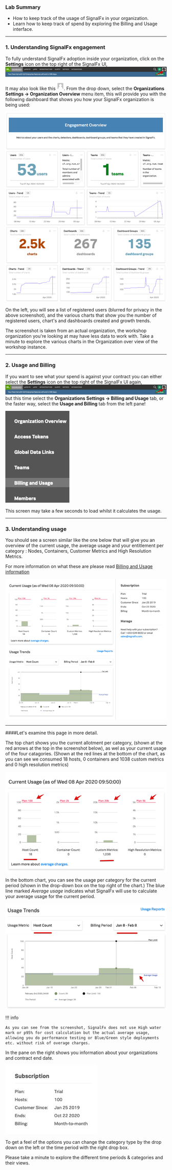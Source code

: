 ### Lab Summary

*  How to keep track of the usage of SignalFx in your organization.
*  Learn how to keep track of spend by exploring the Billing and Usage interface.

---

### 1. Understanding SignalFx engagement

To fully understand SignalFx adoption inside your organization, click on the **Settings** icon on the top right of the SignalFx UI,
![Settings Icon](../images/module5/M5-l1-1.png)

It may also look like this ![gray user icon](../images/module5/M5-l1-2.png). 
From the drop down, select the **Organizations Settings → Organization Overview** menu item, this will provide 
you with the following dashboard that shows you how your SignalFx organization is being used:

![Organization overview](../images/module5/M5-l1-3.png)
 
On the left, you will see a list of registered users (blurred for privacy in the above screenshot), and the various charts that show you the number of registered users, chart's and dashboards created and growth trends.

The screenshot is taken from an actual organization, the workshop organization you're looking at 
may have less data to work with.
Take a minute to explore the various charts in the Organization over view of the workshop instance.

---

### 2. Usage and Billing
If you want to see what your spend is against your contract you can either select the  **Settings** icon on the top right of the SignalFx UI again,
![Settings Icon](../images/module5/M5-l1-1.png)
but this time select the **Organizations Settings → Billing and Usage** tab, or the faster way, select the **Usage and Billing** tab from the left pane!

![Left pane](../images/module5/M5-l1-4.png)

This screen may take a few seconds to load whilst it calculates the usage.

---

### 3. Understanding usage
You should see a screen similar like the one below  that will give you an overview of the current usage, 
the average usage  and your entitlement per category : Nodes, Containers, Customer Metrics and 
High Resolution Metrics.  

For more information on what these are please read [Billing and Usage information](https://docs.signalfx.com/en/latest/admin-guide/usage.html#viewing-billing-and-usage-information)
 
![Billing and Usage](../images/module5/M5-l1-5.png)
***
####Let's examine this page in more detail. 

The top chart shows you the current allotment per category,
(shown at the red arrows at the top in the screenshot below), as wel as your current usage of the four catagories. (Shown at the red lines at the bottom of the chart, as you can see we consumed 
18 hosts, 0 containers and 1038 custom metrics and 0 high resolution metrics) 

![Billing and Usage-top](../images/module5/M5-l1-6.png)

In the bottom chart, you can see the usage per category for the current period (shown in the 
drop-down box on the top right of the chart.) 
The blue line marked _Average usage_ indicates what SignalFx will use to calculate your average usage for the current period. 

![Billing and Usage-Bottom](../images/module5/M5-l1-7.png)


!!! info

    As you can see from the screenshot, SignalFx does not use High water mark or p95% for cost calculation but the actual average usage, allowing you do performance testing or Blue/Green style deployments etc. without risk of overage charges.

In the pane on the right  shows you information about your organizations and contract end date.

![Billing and Usage-Pane](../images/module5/M5-l1-8.png)

To get a feel of the options you can change the category type by the drop down on the left or the time period with the right drop box.

Please take a minute to explore the different time periods & categories and their views.
